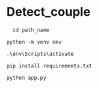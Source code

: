 # Detect_couple

 	  cd path_name

    python -m venv env

    .\env\Scripts\activate

    pip install requirements.txt

    python app.py
